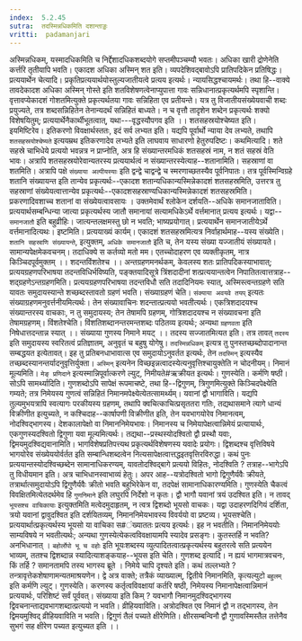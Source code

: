 ```yaml
---
index:  5.2.45
sutra:  तदस्मिन्नधिकमिति दशान्ताड्डः
vritti:  padamanjari
---
```


अस्मिन्नधिकम्, यस्मादधिकमिति च निर्द्देशादधिकशब्दयोगे सप्तमीपञ्चम्यौ भवतः। अधिका खारी द्रोणेनेति कर्त्तरि तृतीयापि भवति। एकादश अधिका अस्मिन् शत इति। व्यपदेशिवद्बावोऽपि प्रातिपदिकेन प्रतिषिद्धः। प्रत्ययार्थेन चेत्यादि। प्रकृतिप्रत्ययार्थयोस्तुल्यजातीयत्वे प्रत्यय इत्यर्थः। न्यायसिद्धश्चायमर्थः। तथा हि--वाक्ये तावदेकादश अधिका अस्मिन् गोस्ते इति शतविशेषणत्वेनाप्युपात्ता गावः सन्निधानात्प्रकृत्यर्थमपि स्पृशान्ति। वृत्तावप्येकादशं गोशतमित्युक्ते प्रकृत्यर्थतया गावः सन्निहिता एव प्रतीयन्ते। यत्र तु विजातीयसंख्येयवाची शब्दः प्रयुज्यते, तत्र शब्दसन्निहितेन तेनान्यदर्थं सन्निहितं बाध्यते। न च वृत्तौ तादृशेन शब्देन प्रकृत्यर्थः शक्यो विशेषयितुम्; प्रत्ययार्थेनैकार्थीभूतत्वात्, यथा---वृद्धस्यौपगव इति ।।
	शतसहस्रयोश्चेष्यत इति। इयमिष्टिरेव।
	इतिकरणो विवक्षार्थस्ततः, इदं सर्व लभ्यत इति। यद्यपि पूर्वार्थो न्याया देव लभ्यते, तथापि `शतसहस्रयोश्चेष्यते` इत्ययम्रथ इतिकरणादेव लभ्यते इति लाघवाय साधारणो हेतुरुपदिष्टः।
	कथमित्यादि। शते सहस्रे चाभिधेये प्रत्ययो भवन्नत्र न प्राप्नोति, अत्र हि संख्यान्तरमधिकं शतसहस्रं नाम, न शतं सहस्रं वेति भावः। अत्रापि शतसहस्रयोरेवान्यतरस्य प्रत्ययार्थत्वं न संख्यान्तरस्येत्याह--शतानामिति। सहस्राणां वा शतमिति। अत्रापि पक्षे `संख्याया अल्पीयस्याः` इति द्वन्द्वे चाद्वन्द्वे च स्मरणाच्छतस्यैव पूर्वनिपातः। तत्र पूर्वस्मिन्विग्रहे शतानि संख्यायन्त इति तान्येव प्रकृत्यर्थः--एकादश शतान्यधिकान्यस्मिन्नेकादशं शतसहस्रमिति, उत्तरत्र तु सहस्राणां संख्येयत्वात्तान्येव प्रकृत्यर्थः--एकादशसहस्राण्यधिकान्यस्मिन्नेकादशं शतसहस्रमिति। प्रकरणादिवशाच्च शतानां वा संख्येयत्वावसायः ।
	उक्तमेवार्थं श्लोकेन दर्शयति--अधिके समानजाताविति। प्रत्ययार्थसम्बन्धिन्या जात्या प्रकृत्यर्थस्य जातौ समानायां सत्यामधिकेऽर्थे वर्त्तमानात् प्रत्यय इत्यर्थः। यद्वा--`समानजातौ` इति बहुव्रीहिः। जात्यन्तलक्षमस्तु छो न भवति; भाष्यप्रयोगात्। प्रत्ययार्थेन समानजातीयेऽर्थे वर्त्तमानादित्यथः। इष्टमिति। प्रत्ययाख्यं कार्यम्। एकादशं शतसहस्रमित्यत्र निर्वाहार्थमाह--यस्य संख्येति। `शतानि सहस्राणि संख्यायन्ते`, इत्युक्तम्, `अधिके समानजातौ` इति च, तेन यस्य संख्या यज्जातीयं संख्यायते। सामान्यपेक्षमेकवचनम्। तदाधिक्ये स कर्तव्यो मतो मम। एतच्चोदाहरण एव व्यक्तीकृतम्, नात्र किञ्चिदपूर्वमुक्तम् ।।
	शदन्तविंशतेश्च ।। अन्तग्रहणमनर्थकम्, केवलस्य शतः प्रातिपदिकस्याभावात्; प्रत्ययग्रहणपरिभाषया तदन्तविधिर्भविष्यति, पङ्क्तयादिसूत्रे त्रिंशदादीनां शत्प्रत्ययान्तत्वेन निपातितत्वात्तत्राह--शद्ग्रहणेऽन्तग्रहणमिति। प्रत्ययग्रहणपरिभाषया तदन्तविधौ सति तदादिनियमः स्यात्, अस्मिस्त्वन्तग्रहणे सति यावतः समुदायस्यान्ते शच्छब्दस्तावतो ग्रहणं भवति। संख्याग्रहणं चेति। `संक्याया अवयवे तयप्` इत्यतः संख्याग्रहणमनुवर्त्तनीयमित्यर्थः। तेन संख्यावाचिनः शदन्तात्प्रत्ययो भवतीत्यर्थः। एकत्रिशदादयश्च संख्यान्तरस्य वाचकाः, न तु समुदायस्य; तेन तेषामपि ग्रहणम्, गोत्रिशदादयश्च न संख्यावचना इति तेषामग्रहणम्। 
	विंशतेश्चेति। विंशतिशब्दानन्तरमन्तशब्दः पठितव्य इत्यर्थः; अन्यथा `ग्रहणवता` इति निषेधात्तदन्तान्न स्यात् ।।
	संख्याया गुणस्य निमाने मयट् ।। तदस्य सज्जातमित्यत इति। तत्र तावत् `तदस्य` इति समुदायस्य स्वरितत्वं प्रतिज्ञातम्, अनुवृतं च बहुषु योगेषु। `तदस्मिन्नधिकम्` इत्यत्र तु पुनस्तच्छब्दोपादानान्त सम्बद्धयत इत्येतावत्। इह तु प्रतिबनधाभावात्स एव समुदायोऽनुवर्तत इत्यर्थः, तेन `तदस्मिन्` इत्यस्यैव तच्छब्दस्यानन्तर्यादनुवृत्तिर्युक्ता। `अस्मिन्` इत्यनेन विच्छइन्नत्वादस्येत्यनुवृत्तिश्चायुक्तेति न चोदनीयम्। निमानं मूल्यमिति। `मेङ् प्रणिदाने` इत्यस्मान्निपूर्वात्करणे ल्युट्, निमीयते#ऋक्रीयत इत्यर्थः। गुणस्येति। कर्मणि षष्ठी। सोऽपि सामर्थ्यादिति। गुणशब्दोऽपि सापेक्षं रूपमाचष्टे, तथा हि--द्विगुणम्, त्रिगुणमित्युक्ते किञ्चिदपेक्ष्येति गम्यते; तत्र निमेयस्य गुणत्वं सन्निहितं निमानमपेक्ष्येत्येतत्सामर्थ्यम्। यवानां द्वौ भागाविति। यद्यपि तुल्यमुभयत्रापि स्वत्यागः परकीयस्य ग्रहणम्, तथापि क्वचित्काचित्प्रसृततरा गतिः, तद्यथासमाने त्यागे धान्यं विक्रीणीत इत्युच्यते, न कश्चिदाह--कार्षापणी विक्रीणीत इति, तेन यवभागयोरेव निमानत्वम्, नोदश्विद्भागस्य। देशकालापेक्षो वा निमाननिमेयभावः। निमानस्य च निमेयापेक्षत्वान्निमेयं प्रत्यायार्थः, एकगुणस्यदश्वितो द्विगुणा यवा मूल्यमित्यर्थः। तद्यथा--प्रस्थस्योदश्वितो द्वौ प्रस्थौ यवाः, द्विमयमुदश्विद्यवानामिति। भागविशेषप्रतिपत्त्यथ प्रकृत्यर्थविशेषणस्य यवादेः प्रयोगः। द्विशब्दश्च वृत्तिविषये भागयोरेव संख्येययोर्वर्तत इति सम्बान्धिशब्दत्वेन नित्यसापेक्षत्वात्तद्धइतवृत्तिरविरुद्धा। कथं पुनः प्रत्ययान्तस्योदश्विच्छब्देन सामानाधिकरण्यम्, यावतोदश्विद्बागे प्रत्ययो विहितः, नोदश्विति ? तत्राह--भागेऽपि तु विधीयमान इति। अत्र चाभिधानस्वाभाव्यं हेतुः। अपर आह--यत्रोदश्वितो भागो द्विगुणैर्यवैः क्रीयते, तत्रार्थात्समुदायोऽपि द्विगुणैर्यवैः क्रीतो भवति बहुभिरेकेन वा, तदपेक्षं सामानाधिकारण्यमिति। गुणस्येति चैकत्वं विवक्षितमित्येतदर्थमेव हि `गुणनिमाने` इति लघुरपि निर्देशो न कृतः। द्वौ भागौ यवानां त्रयं उदश्वित इति। न तावद् `भूयसश्च वाचिकायाः` इत्युक्तमिति मत्वेदमुदाहृतम्, न त्वत्र द्विशब्दो भूयसो वाचकः। यद्वा उदाहरणदिगियं दर्शिता, त्रयो यवानां द्वावुदश्वित इति दर्शयितव्यम्, निमाननिमेयभावस्य विवर्ययो वा प्रष्टव्य। भूयसश्चेति। प्रत्ययार्थात्प्रकृत्यर्थस्य भूयसो या वाचिका स#ंख्याततः प्रत्यय इत्यर्थः। इह न भवतीति। निमाननिमेययोः साम्यविषये न भवतीत्यर्थः; अन्यथा गुणस्येत्येकत्वविवक्षायामपि स्यादेव प्रसङ्गः। कुतस्तर्हि न भवति? अनभिधानात् ।
	`बहोर्लोपो भू च वहोः` इति भूयःशब्दस्य व्युत्पादितत्वात्प्रकृत्यर्थस्य बहुतरत्वे सति प्रत्ययेन भाव्यम्, ततश्च द्विशब्दान्न स्यादित्याशङ्कयाह--भूयस इति चेति। गुणशब्द इत्यादि। न ह्ययं भागमात्रवचनः, किं तर्हि ? समानतामपि तस्य भागस्य ब्रूते ।
	निमेये चापि दृश्यते इति। कथं तल्लभ्यते ? तन्त्रावृत्तेकशेषाणामन्यतमाश्रयणेन। द्वे अत्र वाक्ते; तत्रैकं व्याख्यात्म्, द्वितीये निमानमिति, कृत्यल्युटो `बहुलम्` इति कर्मणि ल्युट्।
	गुणस्येति। करणस्य कर्तृत्वविवक्षायां कर्तरि षष्ठी, निमेयस्य निमानापेक्षत्वान्निमानं प्रत्ययार्थः, परिशिष्टं सर्वं पूर्ववत्। संख्याया इति किम् ? यवभागौ निमानमुदश्विद्भागस्य द्विवचनान्ताद्यवभागशब्दात्प्रत्ययो न भवति। व्रीहियवाविति। अत्रोदश्वित एव निमानं द्वौ न तद्भागस्य, तेन द्विमयमुश्विद् व्रीहियवाविति न भवति। द्विगुणं तैलं पच्यते क्षीरेणिति। क्षीरसम्बन्विनौ द्वौ गुणावस्मिस्तैल तत्तेनैव सुभगं सह क्षीरेण पच्यत इत्युच्यत इति ।।

